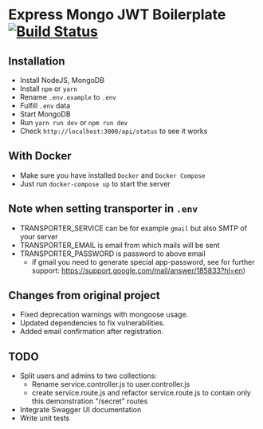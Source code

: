 # Express Mongo JWT Boilerplate [![Build Status](https://travis-ci.org/kasvith/express-mongo-jwt-boilerplate.svg?branch=master)](https://travis-ci.org/kasvith/express-mongo-jwt-boilerplate)

## Installation

- Install NodeJS, MongoDB
- Install `npm` or `yarn`
- Rename `.env.example` to `.env`
- Fulfill `.env` data
- Start MongoDB
- Run `yarn run dev` or `npm run dev`
- Check `http://localhost:3000/api/status` to see it works

## With Docker

- Make sure you have installed `Docker` and `Docker Compose`
- Just run `docker-compose up` to start the server

## Note when setting transporter in `.env`

- TRANSPORTER_SERVICE can be for example `gmail` but also SMTP of your server
- TRANSPORTER_EMAIL is email from which mails will be sent
- TRANSPORTER_PASSWORD is password to above email
  - if gmail you need to generate special app-password, see for further support: https://support.google.com/mail/answer/185833?hl=en)

## Changes from original project

- Fixed deprecation warnings with mongoose usage.
- Updated dependencies to fix vulnerabilities.
- Added email confirmation after registration.

## TODO

- Split users and admins to two collections:
  - Rename service.controller.js to user.controller.js
  - create service.route.js and refactor service.route.js to contain only this demonstration "/secret" routes
- Integrate Swagger UI documentation
- Write unit tests

